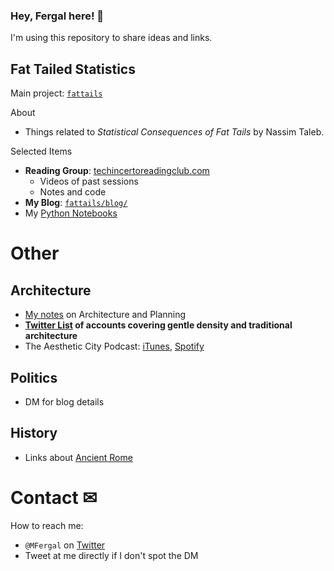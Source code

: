 ### Hey, Fergal here! 👋

I'm using this repository to share ideas and links.

## Fat Tailed Statistics
Main project: [`fattails`](https://github.com/FergM/fattails)

About
* Things related to *Statistical Consequences of Fat Tails* by Nassim Taleb.

Selected Items
* **Reading Group**: [techincertoreadingclub.com](http://www.techincertoreadingclub.com/)
    * Videos of past sessions
    * Notes and code
* **My Blog**: [`fattails/blog/`](https://github.com/FergM/fattails/tree/main/blog)
* My [Python Notebooks](https://github.com/FergM/fattails/blob/main/notebooks/README.md)

# Other
## Architecture
* [My notes](https://github.com/FergM/architecture) on Architecture and Planning
* **[Twitter List](https://twitter.com/i/lists/1322508700649750528) of accounts covering gentle density and traditional architecture**
* The Aesthetic City Podcast: [iTunes](https://podcasts.apple.com/lu/podcast/the-aesthetic-city/id1613784991), [Spotify](https://open.spotify.com/show/4cU3tcGKXiziKGuvfd3KIa)

## Politics
* DM for blog details

## History
* Links about [Ancient Rome](./history.md#ancient-rome)

# Contact ✉
How to reach me: 
* `@MFergal` on [Twitter](https://twitter.com/MFergal)
* Tweet at me directly if I don't spot the DM
